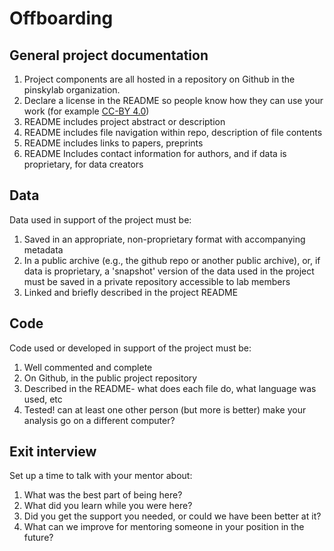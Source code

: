 Offboarding
================

General project documentation
-----------------------------

1.  Project components are all hosted in a repository on Github in the pinskylab organization.
2.  Declare a license in the README so people know how they can use your work (for example [CC-BY 4.0](https://creativecommons.org/licenses/by/4.0/))
3.  README includes project abstract or description
4.  README includes file navigation within repo, description of file contents
5.  README includes links to papers, preprints
6.  README Includes contact information for authors, and if data is proprietary, for data creators

Data
----

Data used in support of the project must be:
1. Saved in an appropriate, non-proprietary format with accompanying metadata
1. In a public archive (e.g., the github repo or another public archive), or, if data is proprietary, a 'snapshot' version of the data used in the project must be saved in a private repository accessible to lab members
1. Linked and briefly described in the project README

Code
----

Code used or developed in support of the project must be:
1. Well commented and complete
1. On Github, in the public project repository
1. Described in the README- what does each file do, what language was used, etc
1. Tested! can at least one other person (but more is better) make your analysis go on a different computer?

Exit interview
--------------
Set up a time to talk with your mentor about:
1. What was the best part of being here?
1. What did you learn while you were here?
1. Did you get the support you needed, or could we have been better at it?
1. What can we improve for mentoring someone in your position in the future?
